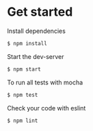 # Get started

Install dependencies

```bash
$ npm install
```

Start the dev-server

```bash
$ npm start
```

To run all tests with mocha

```bash
$ npm test
```

Check your code with eslint

```bash
$ npm lint
```
